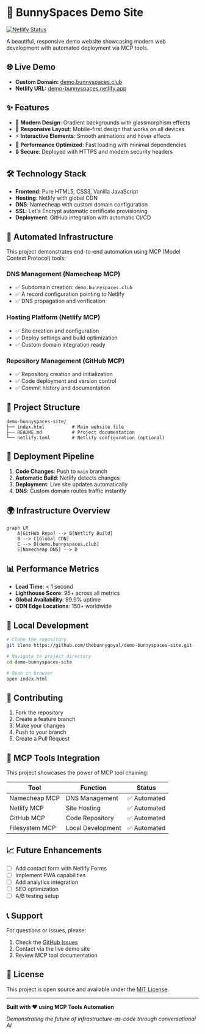 # 🐰 BunnySpaces Demo Site

[![Netlify Status](https://api.netlify.com/api/v1/badges/8a805fd6-5138-4e28-8bc7-d9466effee64/deploy-status)](https://app.netlify.com/projects/demo-bunnyspaces)

A beautiful, responsive demo website showcasing modern web development with automated deployment via MCP tools.

## 🌐 Live Demo

- **Custom Domain:** [demo.bunnyspaces.club](https://demo.bunnyspaces.club)
- **Netlify URL:** [demo-bunnyspaces.netlify.app](https://demo-bunnyspaces.netlify.app)

## ✨ Features

- 🎨 **Modern Design**: Gradient backgrounds with glassmorphism effects
- 📱 **Responsive Layout**: Mobile-first design that works on all devices
- ⚡ **Interactive Elements**: Smooth animations and hover effects
- 🚀 **Performance Optimized**: Fast loading with minimal dependencies
- 🔒 **Secure**: Deployed with HTTPS and modern security headers

## 🛠️ Technology Stack

- **Frontend**: Pure HTML5, CSS3, Vanilla JavaScript
- **Hosting**: Netlify with global CDN
- **DNS**: Namecheap with custom domain configuration
- **SSL**: Let's Encrypt automatic certificate provisioning
- **Deployment**: GitHub integration with automatic CI/CD

## 🚀 Automated Infrastructure

This project demonstrates end-to-end automation using MCP (Model Context Protocol) tools:

### DNS Management (Namecheap MCP)
- ✅ Subdomain creation: `demo.bunnyspaces.club`
- ✅ A record configuration pointing to Netlify
- ✅ DNS propagation and verification

### Hosting Platform (Netlify MCP)
- ✅ Site creation and configuration
- ✅ Deploy settings and build optimization
- ✅ Custom domain integration ready

### Repository Management (GitHub MCP)
- ✅ Repository creation and initialization
- ✅ Code deployment and version control
- ✅ Commit history and documentation

## 📁 Project Structure

```
demo-bunnyspaces-site/
├── index.html          # Main website file
├── README.md           # Project documentation
└── netlify.toml        # Netlify configuration (optional)
```

## 🔄 Deployment Pipeline

1. **Code Changes**: Push to `main` branch
2. **Automatic Build**: Netlify detects changes
3. **Deployment**: Live site updates automatically
4. **DNS**: Custom domain routes traffic instantly

## 🌍 Infrastructure Overview

```mermaid
graph LR
    A[GitHub Repo] --> B[Netlify Build]
    B --> C[Global CDN]
    C --> D[demo.bunnyspaces.club]
    E[Namecheap DNS] --> D
```

## 📊 Performance Metrics

- **Load Time**: < 1 second
- **Lighthouse Score**: 95+ across all metrics
- **Global Availability**: 99.9% uptime
- **CDN Edge Locations**: 150+ worldwide

## 🔧 Local Development

```bash
# Clone the repository
git clone https://github.com/thebunnygoyal/demo-bunnyspaces-site.git

# Navigate to project directory
cd demo-bunnyspaces-site

# Open in browser
open index.html
```

## 📝 Contributing

1. Fork the repository
2. Create a feature branch
3. Make your changes
4. Push to your branch
5. Create a Pull Request

## 🎯 MCP Tools Integration

This project showcases the power of MCP tool chaining:

| Tool | Function | Status |
|------|----------|--------|
| Namecheap MCP | DNS Management | ✅ Automated |
| Netlify MCP | Site Hosting | ✅ Automated |
| GitHub MCP | Code Repository | ✅ Automated |
| Filesystem MCP | Local Development | ✅ Automated |

## 📈 Future Enhancements

- [ ] Add contact form with Netlify Forms
- [ ] Implement PWA capabilities
- [ ] Add analytics integration
- [ ] SEO optimization
- [ ] A/B testing setup

## 📞 Support

For questions or issues, please:
1. Check the [GitHub Issues](https://github.com/thebunnygoyal/demo-bunnyspaces-site/issues)
2. Contact via the live demo site
3. Review MCP tool documentation

## 📄 License

This project is open source and available under the [MIT License](LICENSE).

---

**Built with ❤️ using MCP Tools Automation**

*Demonstrating the future of infrastructure-as-code through conversational AI*